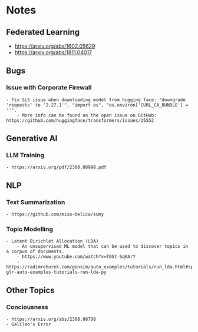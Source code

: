 # Notes

## Federated Learning

  - https://arxiv.org/abs/1602.05629
  - https://arxiv.org/abs/1811.04017

## Bugs

### Issue with Corporate Firewall
	- Fix SLS issue when downloading model from hugging face: "downgrade 'requests' to '2.27.1'", "import os", "os.environ['CURL_CA_BUNDLE'] = ''".
    	- More info can be found on the open issue on GitHub: https://github.com/huggingface/transformers/issues/25552

## Generative AI

### LLM Training
	- https://arxiv.org/pdf/2308.08998.pdf


## NLP

### Text Summarization
	- https://github.com/miso-belica/sumy

### Topic Modelling

	- Latent Dirichlet Allocation (LDA)
		- An unsupervised ML model that can be used to discover topics in a corpus of documents.
		- https://www.youtube.com/watch?v=T05t-SqKArY
		- https://radimrehurek.com/gensim/auto_examples/tutorials/run_lda.html#sphx-glr-auto-examples-tutorials-run-lda-py

## Other Topics

### Conciousness
	- https://arxiv.org/abs/2308.08708
	- Galileo's Error
